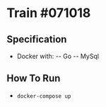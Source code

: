 # Train #071018

## Specification
- Docker with:
-- Go
-- MySql

## How To Run
- `docker-compose up`
